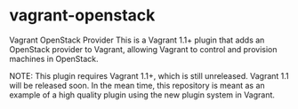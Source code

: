 vagrant-openstack
=================

Vagrant OpenStack Provider
This is a Vagrant 1.1+ plugin that adds an OpenStack provider to Vagrant, allowing Vagrant to control and provision machines in OpenStack.

NOTE: This plugin requires Vagrant 1.1+, which is still unreleased. Vagrant 1.1 will be released soon. In the mean time, this repository is meant as an example of a high quality plugin using the new plugin system in Vagrant.
